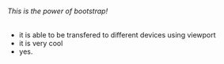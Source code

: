 ###### This is the power of bootstrap!

- it is able to be transfered to different devices using viewport
- it is very cool
- yes.